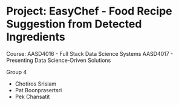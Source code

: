 # Project: EasyChef - Food Recipe Suggestion from Detected Ingredients

Course: 
AASD4016 - Full Stack Data Science Systems
AASD4017 - Presenting Data Science-Driven Solutions

Group 4
*   Chotiros Srisiam
*   Pat Boonprasertsri
*   Pek Chansatit

